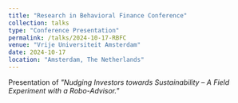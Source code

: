```yaml
---
title: "Research in Behavioral Finance Conference"
collection: talks
type: "Conference Presentation"
permalink: /talks/2024-10-17-RBFC
venue: "Vrije Universiteit Amsterdam"
date: 2024-10-17
location: "Amsterdam, The Netherlands"
---
```


Presentation of <i>"Nudging Investors towards Sustainability – A Field Experiment with a Robo-Advisor."</i>

